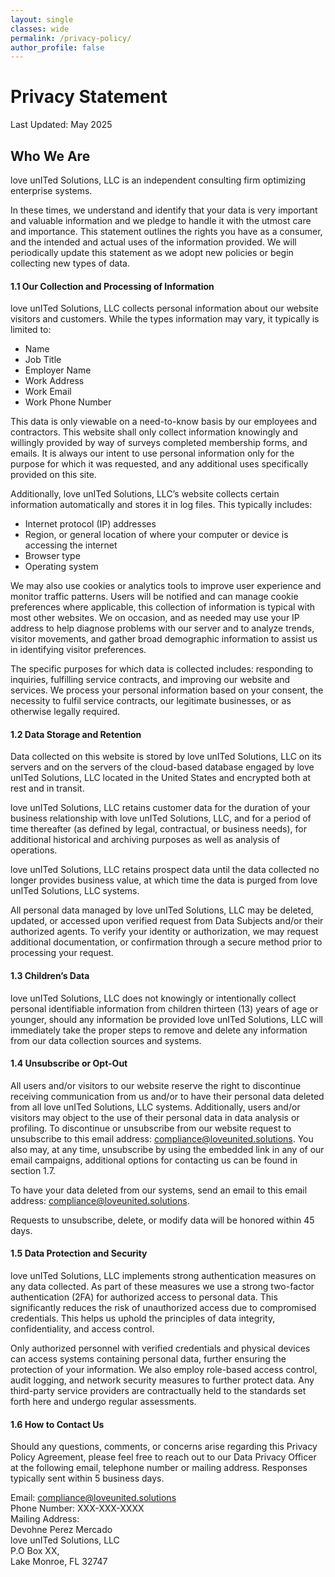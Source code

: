 ```yaml
---
layout: single
classes: wide
permalink: /privacy-policy/
author_profile: false
---
```


# Privacy Statement

Last Updated: May 2025

## Who We Are

love unITed Solutions, LLC is an independent consulting firm optimizing enterprise systems.

In these times, we understand and identify that your data is very important and valuable information and we pledge to handle it with the utmost care and importance. This statement outlines the rights you have as a consumer, and the intended and actual uses of the information provided. We will periodically update this statement as we adopt new policies or begin collecting new types of data.

#### 1.1 Our Collection and Processing of Information
love unITed Solutions, LLC collects personal information about our website visitors and customers. While the types information may vary, it typically is limited to:

- Name
- Job Title
- Employer Name
- Work Address
- Work Email
- Work Phone Number

This data is only viewable on a need-to-know basis by our employees and contractors. This website shall only collect information knowingly and willingly provided by way of surveys completed membership forms, and emails. It is always our intent to use personal information only for the purpose for which it was requested, and any additional uses specifically provided on this site.

Additionally, love unITed Solutions, LLC’s website collects certain information automatically and stores it in log files. This typically includes:

- Internet protocol (IP) addresses
- Region, or general location of where your computer or device is accessing the internet
- Browser type
- Operating system
  
We may also use cookies or analytics tools to improve user experience and monitor traffic patterns. Users will be notified and can manage cookie preferences where applicable, this collection of information is typical with most other websites. We on occasion, and as needed may use your IP address to help diagnose problems with our server and to analyze trends, visitor movements, and gather broad demographic information to assist us in identifying visitor preferences.

The specific purposes for which data is collected includes: responding to inquiries, fulfilling service contracts, and improving our website and services. We process your personal information based on your consent, the necessity to fulfil service contracts, our legitimate businesses, or as otherwise legally required.

#### 1.2 Data Storage and Retention
Data collected on this website is stored by love unITed Solutions, LLC on its servers and on the servers of the cloud-based database engaged by love unITed Solutions, LLC located in the United States and encrypted both at rest and in transit.

love unITed Solutions, LLC retains customer data for the duration of your business relationship with love unITed Solutions, LLC, and for a period of time thereafter (as defined by legal, contractual, or business needs), for additional historical and archiving purposes as well as analysis of operations.

love unITed Solutions, LLC retains prospect data until the data collected no longer provides business value, at which time the data is purged from love unITed Solutions, LLC systems. 

All personal data managed by love unITed Solutions, LLC may be deleted, updated, or accessed upon verified request from Data Subjects and/or their authorized agents. To verify your identity or authorization, we may request additional documentation, or confirmation through a secure method prior to processing your request.

#### 1.3 Children’s Data
love unITed Solutions, LLC does not knowingly or intentionally collect personal identifiable information from children thirteen (13) years of age or younger, should any information be provided love unITed Solutions, LLC will immediately take the proper steps to remove and delete any information from our data collection sources and systems.

#### 1.4 Unsubscribe or Opt-Out
All users and/or visitors to our website reserve the right to discontinue receiving communication from us and/or to have their personal data deleted from all love unITed Solutions, LLC systems. Additionally, users and/or visitors may object to the use of their personal data in data analysis or profiling. To discontinue or unsubscribe from our website request to unsubscribe to this email address: compliance@loveunited.solutions. You also may, at any time, unsubscribe by using the embedded link in any of our email campaigns, additional options for contacting us can be found in section 1.7.

To have your data deleted from our systems, send an email to this email address: compliance@loveunited.solutions.

Requests to unsubscribe, delete, or modify data will be honored within 45 days.

#### 1.5 Data Protection and Security
love unITed Solutions, LLC implements strong authentication measures on any data collected. As part of these measures we use a strong two-factor authentication (2FA) for authorized access to personal data. This significantly reduces the risk of unauthorized access due to compromised credentials. This helps us uphold the principles of data integrity, confidentiality, and access control. 

Only authorized personnel with verified credentials and physical devices can access systems containing personal data, further ensuring the protection of your information. We also employ role-based access control, audit logging, and network security measures to further protect data. Any third-party service providers are contractually held to the standards set forth here and undergo regular assessments.

#### 1.6 How to Contact Us
Should any questions, comments, or concerns arise regarding this Privacy Policy Agreement, please feel free to reach out to our Data Privacy Officer at the following email, telephone number or mailing address. Responses typically sent within 5 business days.


Email: compliance@loveunited.solutions<br>
Phone Number: XXX-XXX-XXXX<br>
Mailing Address:<br>
Devohne Perez Mercado<br>
love unITed Solutions, LLC<br>
P.O Box XX,<br>
Lake Monroe, FL 32747
